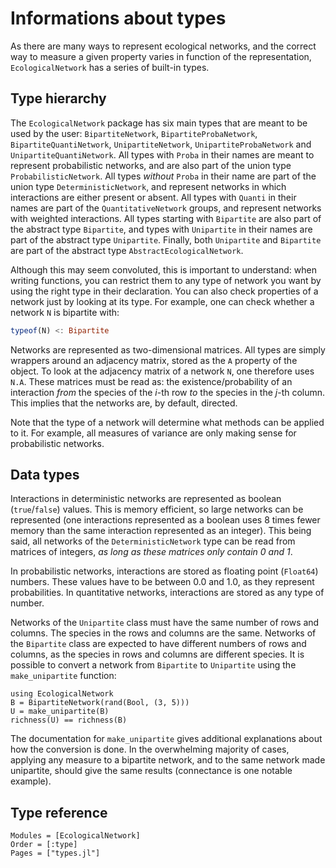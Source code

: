 # Informations about types

As there are many ways to represent ecological networks, and the correct way to
measure a given property varies in function of the representation,
`EcologicalNetwork` has a series of built-in types.

## Type hierarchy

The `EcologicalNetwork` package has six main types that are meant to be used by
the user: `BipartiteNetwork`, `BipartiteProbaNetwork`, `BipartiteQuantiNetwork`,
`UnipartiteNetwork`, `UnipartiteProbaNetwork` and `UnipartiteQuantiNetwork`. All
types with `Proba` in their names are meant to represent probabilistic networks,
and are also part of the union type `ProbabilisticNetwork`. All types *without*
`Proba` in their name are part of the union type `DeterministicNetwork`, and
represent networks in which interactions are either present or absent. All types
with `Quanti` in their names are part of the `QuantitativeNetwork` groups, and
represent networks with weighted interactions. All types starting with
`Bipartite` are also part of the abstract type `Bipartite`, and types with
`Unipartite` in their names are part of the abstract type `Unipartite`. Finally,
both `Unipartite` and `Bipartite` are part of the abstract type `AbstractEcologicalNetwork`.

Although this may seem convoluted, this is important to understand: when writing
functions, you can restrict them to any type of network you want by using the
right type in their declaration. You can also check properties of a network just
by looking at its type. For example, one can check whether a network `N` is
bipartite with:

```julia
typeof(N) <: Bipartite
```

Networks are represented as two-dimensional matrices. All types are simply
wrappers around an adjacency matrix, stored as the `A` property of the object.
To look at the adjacency matrix of a network `N`, one therefore uses `N.A`.
These matrices must be read as: the existence/probability of an interaction
*from* the species of the *i*-th row *to* the species in the *j*-th column. This
implies that the networks are, by default, directed.

Note that the type of a network will determine what methods can be applied to
it. For example, all measures of variance are only making sense for
probabilistic networks.

## Data types

Interactions in deterministic networks are represented as boolean
(`true`/`false`) values. This is memory efficient, so large networks can be
represented (one interactions represented as a boolean uses 8 times fewer memory
than the same interaction represented as an integer). This being said, all
networks of the `DeterministicNetwork` type can be read from matrices of
integers, *as long as these matrices only contain 0 and 1*.

In probabilistic networks, interactions are stored as floating point (`Float64`)
numbers. These values have to be between 0.0 and 1.0, as they represent
probabilities. In quantitative networks, interactions are stored as any type of
number.

Networks of the `Unipartite` class must have the same number of rows and
columns. The species in the rows and columns are the same. Networks of the
`Bipartite` class are expected to have different numbers of rows and columns, as
the species in rows and columns are different species. It is possible to convert
a network from `Bipartite` to `Unipartite` using the `make_unipartite` function:

~~~@example
using EcologicalNetwork
B = BipartiteNetwork(rand(Bool, (3, 5)))
U = make_unipartite(B)
richness(U) == richness(B)
~~~

The documentation for `make_unipartite` gives additional explanations about how
the conversion is done. In the overwhelming majority of cases, applying any
measure to a bipartite network, and to the same network made unipartite, should
give the same results (connectance is one notable example).

## Type reference

~~~@autodocs
Modules = [EcologicalNetwork]
Order = [:type]
Pages = ["types.jl"]
~~~
